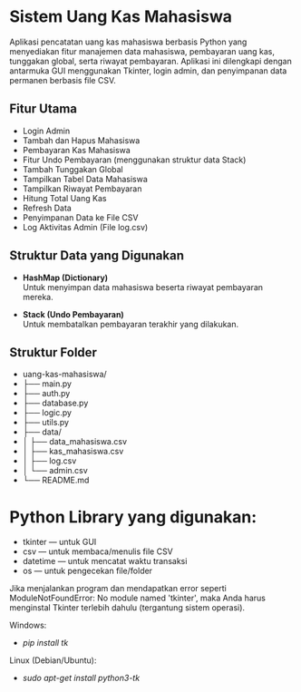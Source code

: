 # Sistem Uang Kas Mahasiswa

Aplikasi pencatatan uang kas mahasiswa berbasis Python yang menyediakan fitur manajemen data mahasiswa, pembayaran uang kas, tunggakan global, serta riwayat pembayaran. Aplikasi ini dilengkapi dengan antarmuka GUI menggunakan Tkinter, login admin, dan penyimpanan data permanen berbasis file CSV.

## Fitur Utama

- Login Admin
- Tambah dan Hapus Mahasiswa
- Pembayaran Kas Mahasiswa
- Fitur Undo Pembayaran (menggunakan struktur data Stack)
- Tambah Tunggakan Global
- Tampilkan Tabel Data Mahasiswa
- Tampilkan Riwayat Pembayaran
- Hitung Total Uang Kas
- Refresh Data
- Penyimpanan Data ke File CSV
- Log Aktivitas Admin (File log.csv)

## Struktur Data yang Digunakan

- **HashMap (Dictionary)**  
  Untuk menyimpan data mahasiswa beserta riwayat pembayaran mereka.

- **Stack (Undo Pembayaran)**  
  Untuk membatalkan pembayaran terakhir yang dilakukan.

## Struktur Folder
- uang-kas-mahasiswa/
- ├── main.py
- ├── auth.py
- ├── database.py
- ├── logic.py
- ├── utils.py
- ├── data/
- │ ├── data_mahasiswa.csv
- │ ├── kas_mahasiswa.csv
- │ ├── log.csv
- │ └── admin.csv
- └── README.md


# Python Library yang digunakan:
- tkinter — untuk GUI
- csv — untuk membaca/menulis file CSV
- datetime — untuk mencatat waktu transaksi
- os — untuk pengecekan file/folder

Jika menjalankan program dan mendapatkan error seperti ModuleNotFoundError: No module named 'tkinter', maka Anda harus menginstal Tkinter terlebih dahulu (tergantung sistem operasi).

Windows:
- *pip install tk*

Linux (Debian/Ubuntu):
- *sudo apt-get install python3-tk*
